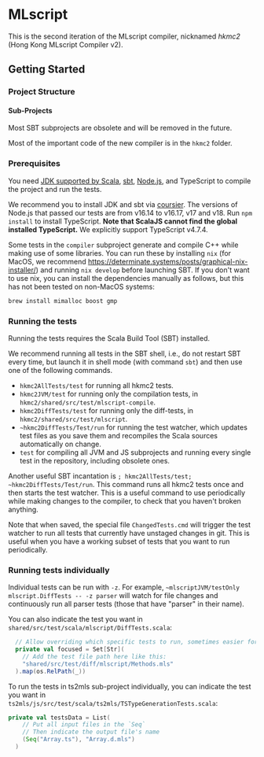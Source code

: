 # MLscript

This is the second iteration of the MLscript compiler,
nicknamed _hkmc2_ (Hong Kong MLscript Compiler v2).


## Getting Started

### Project Structure

#### Sub-Projects

Most SBT subprojects are obsolete and will be removed in the future.

Most of the important code of the new compiler is in the `hkmc2` folder.

### Prerequisites

You need [JDK supported by Scala][supported-jdk-versions], [sbt][sbt], [Node.js][node.js], and TypeScript to compile the project and run the tests.

We recommend you to install JDK and sbt via [coursier][coursier]. The versions of Node.js that passed our tests are from v16.14 to v16.17, v17 and v18. Run `npm install` to install TypeScript. **Note that ScalaJS cannot find the global installed TypeScript.** We explicitly support TypeScript v4.7.4.

[supported-jdk-versions]: https://docs.scala-lang.org/overviews/jdk-compatibility/overview.html
[sbt]: https://www.scala-sbt.org/
[node.js]: https://nodejs.org/
[coursier]: https://get-coursier.io/

Some tests in the `compiler` subproject generate and compile C++ while making use of some libraries.
You can run these by installing `nix` (for MacOS, we recommend https://determinate.systems/posts/graphical-nix-installer/)
and running `nix develop` before launching SBT.
If you don't want to use nix, you can install the dependencies manually as follows, but this has not been tested on non-MacOS systems:
```bash
brew install mimalloc boost gmp
```

### Running the tests

Running the tests requires the Scala Build Tool (SBT) installed.

We recommend running all tests in the SBT shell,
i.e., do not restart SBT every time,
but launch it in shell mode (with command `sbt`)
and then use one of the following commands.

- `hkmc2AllTests/test` for running all hkmc2 tests.
- `hkmc2JVM/test` for running only the compilation tests, in `hkmc2/shared/src/test/mlscript-compile`.
- `hkmc2DiffTests/test` for running only the diff-tests, in `hkmc2/shared/src/test/mlscript`.
- `~hkmc2DiffTests/Test/run` for running the test watcher,
  which updates test files as you save them and recompiles the Scala sources automatically on change.
- `test` for compiling all JVM and JS subprojects
  and running every single test in the repository,
  including obsolete ones.

Another useful SBT incantation is `; hkmc2AllTests/test; ~hkmc2DiffTests/Test/run`.
This command runs all hkmc2 tests once and then starts the test watcher.
This is a useful command to use periodically while making changes to the compiler,
to check that you haven't broken anything.

Note that when saved, the special file `ChangedTests.cmd` will trigger the test watcher to run
all tests that currently have unstaged changes in git.
This is useful when you have a working subset of tests that you want to run periodically.

### Running tests individually

Individual tests can be run with `-z`.
For example, `~mlscriptJVM/testOnly mlscript.DiffTests -- -z parser` will watch for file changes and continuously run all parser tests (those that have "parser" in their name).

You can also indicate the test you want in `shared/src/test/scala/mlscript/DiffTests.scala`:

```scala
  // Allow overriding which specific tests to run, sometimes easier for development:
  private val focused = Set[Str](
    // Add the test file path here like this:
    "shared/src/test/diff/mlscript/Methods.mls"
  ).map(os.RelPath(_))
```

To run the tests in ts2mls sub-project individually,
you can indicate the test you want in `ts2mls/js/src/test/scala/ts2mls/TSTypeGenerationTests.scala`:

```scala
private val testsData = List(
    // Put all input files in the `Seq`
    // Then indicate the output file's name
    (Seq("Array.ts"), "Array.d.mls")
  )
```


<!--
### Running the web demo locally

To run the demo on your computer, compile the project with `sbt fastOptJS`, then open the `local_testing.html` file in your browser.

You can make changes to the type inference code
in `shared/src/main/scala/mlscript`,
have it compile to JavaScript on file change with command
`sbt ~fastOptJS`,
and immediately see the results in your browser by refreshing the page with `F5`.
-->


